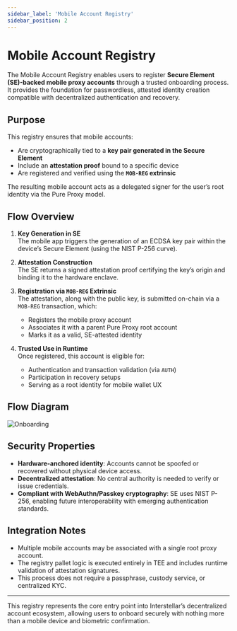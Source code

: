```yaml
---
sidebar_label: 'Mobile Account Registry'
sidebar_position: 2
---
```


# Mobile Account Registry

The Mobile Account Registry enables users to register **Secure Element (SE)-backed mobile proxy accounts** through a trusted onboarding process. It provides the foundation for passwordless, attested identity creation compatible with decentralized authentication and recovery.

## Purpose

This registry ensures that mobile accounts:
- Are cryptographically tied to a **key pair generated in the Secure Element**
- Include an **attestation proof** bound to a specific device
- Are registered and verified using the **`MOB-REG` extrinsic**

The resulting mobile account acts as a delegated signer for the user’s root identity via the Pure Proxy model.

## Flow Overview

1. **Key Generation in SE**  
   The mobile app triggers the generation of an ECDSA key pair within the device’s Secure Element (using the NIST P-256 curve).

2. **Attestation Construction**  
   The SE returns a signed attestation proof certifying the key’s origin and binding it to the hardware enclave.

3. **Registration via `MOB-REG` Extrinsic**  
   The attestation, along with the public key, is submitted on-chain via a `MOB-REG` transaction, which:
   - Registers the mobile proxy account
   - Associates it with a parent Pure Proxy root account
   - Marks it as a valid, SE-attested identity

4. **Trusted Use in Runtime**  
   Once registered, this account is eligible for:
   - Authentication and transaction validation (via `AUTH`)
   - Participation in recovery setups
   - Serving as a root identity for mobile wallet UX

## Flow Diagram

![Onboarding](/img/Onboarding.png)



## Security Properties

- **Hardware-anchored identity**: Accounts cannot be spoofed or recovered without physical device access.
- **Decentralized attestation**: No central authority is needed to verify or issue credentials.
- **Compliant with WebAuthn/Passkey cryptography**: SE uses NIST P-256, enabling future interoperability with emerging authentication standards.

## Integration Notes

- Multiple mobile accounts may be associated with a single root proxy account.
- The registry pallet logic is executed entirely in TEE and includes runtime validation of attestation signatures.
- This process does not require a passphrase, custody service, or centralized KYC.

---

This registry represents the core entry point into Interstellar’s decentralized account ecosystem, allowing users to onboard securely with nothing more than a mobile device and biometric confirmation.
